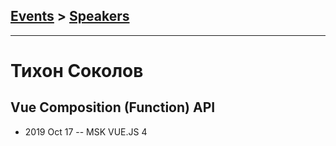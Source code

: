 ## [Events](../README.md) > [Speakers](../speakers.md)
---

# Тихон Соколов

## Vue Composition (Function) API
- 2019 Oct 17 -- MSK VUE.JS 4    
